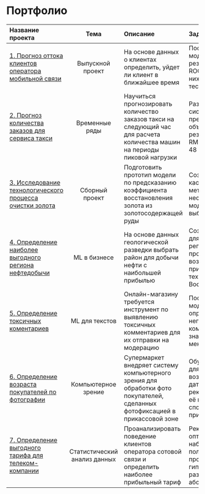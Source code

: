 # Портфолио


| Название проекта       |          Тема            |       Описание              |     Задача                    | Стек                            |
|:---------------------  | :----------------------: |:--------------------------- | :---------------------------- | :-----------------------------: |
|[1. Прогноз оттока клиентов оператора мобильной связи](https://github.com/daryasavelyeva/yandex_practicum/tree/main/p1_telecom_clients_churn)| Выпускной проект | На основе данных о клиентах определить, уйдет ли клиент в ближайшее время | Построить модель с результатом ROC-AUC не ниже 0.88 на тестовой выборке | `Pandas`, `Numpy`, `Matplotlib`, `Seaborn`, `Phik`, `Pipeline`, `CategoryEncoders`, `Sklearn`, `LightGBM ` | 
|[2. Прогноз количества заказов для сервиса такси](https://github.com/daryasavelyeva/yandex_practicum/tree/main/p2_taxi_orders_prediction)| Временные ряды| Научиться прогнозировать количество заказов такси на следующий час для расчета количества машин на периоды пиковой нагрузки | Разработать систему предсказания объема заказа с результатом RMSE не больше 48| `Pandas`, `Matplotlib`, `Statsmodels`, `Sklearn`, `LightGBM ` |
|[3. Исследование технологического процесса очистки золота](https://github.com/daryasavelyeva/yandex_practicum/tree/main/p3_gold_recovery_from_ore) | Сборный проект |Подготовить прототип модели по предсказанию коэффициента восстановления золота из золотосодержащей руды | Создать кастомную метрику, обучить несколько моделей и выбрать лучшую |`Pandas`, `Numpy`, `Matplotlib`, `Seaborn`, `Sklearn`|
|[4. Определение наиболее выгодного региона нефтедобычи](https://github.com/daryasavelyeva/yandex_practicum/tree/main/p4_oil_region_selection)| ML в бизнесе| На основе данных геологической разведки выбрать район для добычи нефти с наибольшей прибылью|Создать модель для определения региона, проанализировать возможную прибыль и риски техникой Bootstrap|`Pandas`, `Numpy`, `Matplotlib`, `Seaborn`, `Sklearn`|
|[5. Определение токсичных коментариев](https://github.com/daryasavelyeva/yandex_practicum/tree/main/p5_toxic_comments_detection)| ML для текстов|Онлайн-магазину требуется инструмент по выявлению токсичных комментариев для их отправки на модерацию|Построить модель для определения негативных комментариев со значением F1 не меньше 0.75.|`Pandas`, `Numpy`, `Matplotlib`, `Re`, `Spacy`, `NLTK`, `Sklearn`, `CatBoost ` |
|[6. Определение возраста покупателей по фотографии](https://github.com/daryasavelyeva/yandex_practicum/tree/main/p6_customers_age_determination)|Компьютерное зрение|Супермаркет внедряет систему компьютерного зрения для обработки фото покупателей, сделанных фотофиксацией в прикассовой зоне|Обучить модель для определения возраста по фото, дать рекомендации по её возможным способам применения|`Pandas`, `Numpy`, `Keras`, `Matplotlib`, `Seaborn`|
|[7. Определение выгодного тарифа для телеком-компании](https://github.com/daryasavelyeva/yandex_practicum/tree/main/p7_mobile_tariff_selection)| Статистический анализ данных|Проанализировать поведение клиентов оператора сотовой связи и определить наиболее прибыльный тариф |Рекомендовать оптимальные наборы услуг для пользователей, проверить гипотезы о различии выручки абонентов|`Pandas`, `Numpy`, `Scipy`, `Matplotlib`, `Seaborn`|
